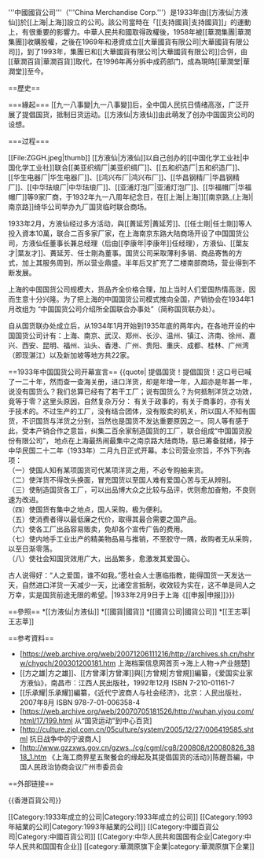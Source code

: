 '''中國國貨公司'''（'''China Merchandise Corp.'''）是1933年由[[方液仙|方液仙]]於[[上海|上海]]設立的公司。該公司當時在「[[支持國貨|支持國貨]]」的運動上，有很重要的影響力。中華人民共和國取得政權後，1958年被[[華潤集團|華潤集團]]收購股權，之後在1969年和港資成立[[大華國貨有限公司|大華國貨有限公司]]，到了1993年，集團已和[[大華國貨有限公司|大華國貨有限公司]]合併，由[[華潤百貨|華潤百貨]]取代，在1996年再分拆中成药部门，成為現時[[華潤堂|華潤堂]]至今。

==歷史==

===緣起===
[[九一八事變|九一八事變]]后，全中国人民抗日情绪高涨，广泛开展了提倡国货，抵制日货运动。[[方液仙|方液仙]]由此萌发了创办中国国货公司的设想。

===过程===

[[File:ZGGH.jpeg|thumb]]
[[方液仙|方液仙]]以自己创办的[[中国化学工业社|中国化学工业社]]联合[[美亚织绸厂|美亚织绸厂]]、[[五和织造厂|五和织造厂]]、[[华生电器厂|华生电器厂]]、[[鸿兴布厂|鸿兴布厂]]、[[华昌钢精厂|华昌钢精厂]]、[[中华珐琅厂|中华珐琅厂]]、[[亚浦灯泡厂|亚浦灯泡厂]]、[[华福帽厂|华福帽厂]]等9家厂商，于1932年九一八周年纪念日，在[[上海|上海]][[南京路_(上海)|南京路]]绮华公司举办九厂国货临时联合商场。

1933年2月，方液仙经过多方活动，與[[蕢延芳|蕢延芳]]、[[任士剛|任士剛]]等人投入資本10萬，联合二百多家厂家，在上海南京东路大陆商场开设了中国国货公司，方液仙任董事长兼总经理（后由[[李康年|李康年]]任经理），方液仙、[[葉友才|葉友才]]、蕢延芳、任士剛為董事。国货公司采取薄利多销、商品寄售的方式，加上其服务周到，所以营业鼎盛。半年后又扩充了二楼南部商场，营业得到不断发展。

上海的中国国货公司规模大，货品齐全价格合理，加上当时人们爱国热情高涨，因而生意十分兴隆。为了把上海的中国国货公司模式推向全国，产销协会在1934年1月改组为 “中国国货公司介绍所全国联合办事处”（简称国货联办处）。

自从国货联办处成立后，从1934年1月开始到1935年底的两年内，在各地开设的中国国货公司计有：上海、南京、武汉、郑州、长沙、温州、镇江、济南、徐州、嘉兴、西安、昆明、福州、汕头、香港、广州、贵阳、重庆、成都、桂林、广州湾（即现湛江）以及新加坡等地方共22家。

==1933年中国国货公司开幕宣言==
{{quote|
提倡国货！提倡国货！这口号已喊了一二十年，然而查一查海关册，进口洋货，却是年增一年，入超亦是年甚一年，说没有国货么？我们总算已经有了若干工厂；说有国货么？为何抵制洋货之功效，竟等于零？这里头原因，自然复杂万分： 有关于政事的，有关于商事的，亦有关于技术的。不过生产的工厂，没有结合团体，没有贩卖的机关，所以国人不知有国货，不识国货与洋货之分别，当然也是国货不发达重要原因之一。同人等有感于此，受本产销合作之意旨，纠集二百余家制造国货的工厂，联合组成“中国国货股份有限公司”， 地点在上海最热闹最集中之南京路大陆商场，慈已筹备就绪，择于中华民国二十二年（1933年）二月九日正式开幕。本公司营业宗旨，不外下列各项：<br />
（一）使国人知有某项国货可代某项洋货之用，不必专购舶来货。 <br />
（二）使洋货不得改头换面，冒充国货以至国人难有爱国心苦与无从辨别。<br />
（三）使制造国货各工厂，可以出品博大众之比较与品评，优则愈加奋勉，不良则速为改进。<br />
（四）使国货有集中之地点，国人采购，极为便利。<br />
（五）使消费者得以最低廉之代价，取得其最合需要之国产品。<br />
（六）使各工厂出品容易贩卖，免却各个宣传广告的费用。<br />
（七）使内地手工业出产的精美物品易与推销，不至胶守一隅，故购者无从采购，以至日渐零落。<br />
（八）使社会知国货效用广大，出品繁多，愈激发其爱国心。<br />

古人说得好：“人之爱国，谁不如我。”愿社会人士惠临指教，能得国货一天发达一天，自然进口洋货一天减少一天，比诸空言抵制，收效较为实在，这不单是同人之万幸，实是国货前途无限的希望。|1933年2月9日于上海《[[申报|申报]]》}}

==參照==
*[[方液仙|方液仙]]
*[[國貨|國貨]]
*[[國貨公司|國貨公司]]
*[[王志莘|王志莘]]

==参考資料==
* [https://web.archive.org/web/20071206111216/http://archives.sh.cn/hshrw/chyqch/200301200181.htm 上海档案信息网首页->海上人物->产业翘楚]
* [[方之雄|方之雄]]、[[方曾澤|方曾澤]]與[[方曾規|方曾規]]編纂，《爱国实业家方液仙》，南昌市：江西人民出版社，1992年12月 ISBN 7-210-01161-7
* [[乐承耀|乐承耀]]編纂，《近代宁波商人与社会经济》，北京：人民出版社，2007年8月 ISBN 978-7-01-006358-4
* [https://web.archive.org/web/20070705181526/http://wuhan.yiyou.com/html/17/199.html 从“国货运动”到中心百货]
* [http://culture.zjol.com.cn/05culture/system/2005/12/27/006419585.shtml 抗日战争中的宁波商人]
* [http://www.gzzxws.gov.cn/gzws../cg/cgml/cg8/200808/t20080826_3818_1.htm 《上海工商界星五聚餐会的缘起及其提倡国货的活动》]陈醒吾編，中国人民政治协商会议广州市委员会

==外部链接==


{{香港百貨公司}}

[[Category:1933年成立的公司|Category:1933年成立的公司]]
[[Category:1993年結業的公司|Category:1993年結業的公司]]
[[Category:中國百貨公司|Category:中國百貨公司]]
[[Category:中华人民共和国国有企业|Category:中华人民共和国国有企业]]
[[category:華潤原旗下企業|category:華潤原旗下企業]]